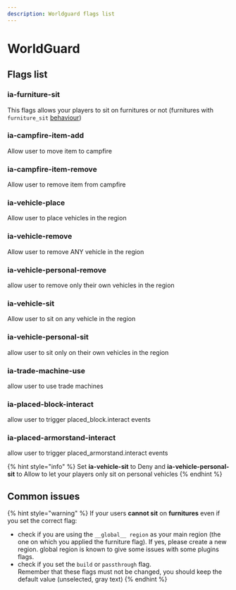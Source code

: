 ```yaml
---
description: Worldguard flags list
---
```


# WorldGuard

## Flags list

### ia-furniture-sit

This flags allows your players to sit on furnitures or not (furnitures with `furniture_sit` [behaviour](../../plugin-usage/adding-content/advanced/item-properties/behaviours.md))

### ia-campfire-item-add

Allow user to move item to campfire

### ia-campfire-item-remove

Allow user to remove item from campfire

### ia-vehicle-place

Allow user to place vehicles in the region

### ia-vehicle-remove

Allow user to remove ANY vehicle in the region

### ia-vehicle-personal-remove

allow user to remove only their own vehicles in the region

### ia-vehicle-sit

Allow user to sit on any vehicle in the region

### ia-vehicle-personal-sit

allow user to sit only on their own vehicles in the region

### ia-trade-machine-use

allow user to use trade machines

### ia-placed-block-interact

allow user to trigger placed\_block.interact events

### ia-placed-armorstand-interact

allow user to trigger placed\_armorstand.interact events

{% hint style="info" %}
Set **ia-vehicle-sit** to Deny and **ia-vehicle-personal-sit** to Allow to let your players only sit on personal vehicles
{% endhint %}

## Common issues

{% hint style="warning" %}
If your users **cannot sit** on **furnitures** even if you set the correct flag:

* check if you are using the `__global__ region` as your main region (the one on which you applied the furniture flag). If yes, please create a new region. global region is known to give some issues with some plugins flags.
* check if you set the `build` or `passthrough` flag. \
  Remember that these flags must not be changed, you should keep the default value (unselected, gray text)
{% endhint %}
